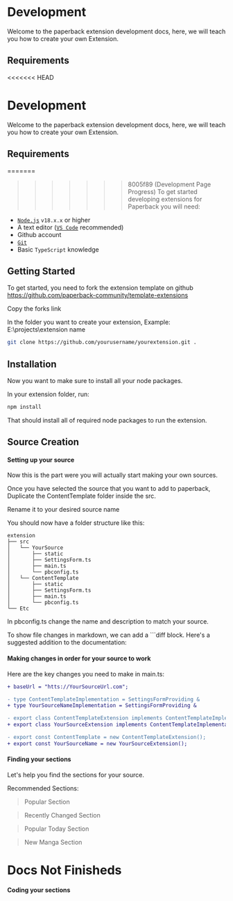 # Development <Badge type="warning" text="beta" />
Welcome to the paperback extension development docs, here, we will teach you how to create your own Extension.

## Requirements

<<<<<<< HEAD
# Development <Badge type="warning" text="beta" />
Welcome to the paperback extension development docs, here, we will teach you how to create your own Extension.

## Requirements

=======
>>>>>>> 8005f89 (Development Page Progress)
To get started developing extensions for Paperback you will need:

- [`Node.js`](https://nodejs.org/en/) `v18.x.x` or higher
- A text editor ([`VS Code`](https://code.visualstudio.com) recommended)
- Github account
- [`Git`](https://git-scm.com/downloads)
- Basic `TypeScript` knowledge

## Getting Started
To get started, you need to fork the extension template on github https://github.com/paperback-community/template-extensions

Copy the forks link

In the folder you want to create your extension, Example: E:\projects\extension name

```bash
git clone https://github.com/yourusername/yourextension.git .
```

## Installation
Now you want to make sure to install all your node packages.

In your extension folder, run:
```bash
npm install
```

That should install all of required node packages to run the extension.

## Source Creation
#### Setting up your source
Now this is the part were you will actually start making your own sources.

Once you have selected the source that you want to add to paperback,
Duplicate the ContentTemplate folder inside the src.

Rename it to your desired source name

You should now have a folder structure like this:

```
extension
├── src
│   └── YourSource
│       ├── static
│       ├── SettingsForm.ts
│       ├── main.ts
│       └── pbconfig.ts
│   └── ContentTemplate
│       ├── static
│       ├── SettingsForm.ts
│       ├── main.ts
│       └── pbconfig.ts
└── Etc
```

In pbconfig.ts change the name and description to match your source.

To show file changes in markdown, we can add a ```diff block. Here's a suggested addition to the documentation:

#### Making changes in order for your source to work

Here are the key changes you need to make in main.ts:

```diff
+ baseUrl = "htts://YourSourceUrl.com";

- type ContentTemplateImplementation = SettingsFormProviding &
+ type YourSourceNameImplementation = SettingsFormProviding &

- export class ContentTemplateExtension implements ContentTemplateImplementation {}
+ export class YourSourceExtension implements ContentTemplateImplementation {}

- export const ContentTemplate = new ContentTemplateExtension();
+ export const YourSourceName = new YourSourceExtension();
```

#### Finding your sections
Let's help you find the sections for your source.

Recommended Sections:
> Popular Section

> Recently Changed Section

> Popular Today Section

> New Manga Section

# Docs Not Finisheds
#### Coding your sections
